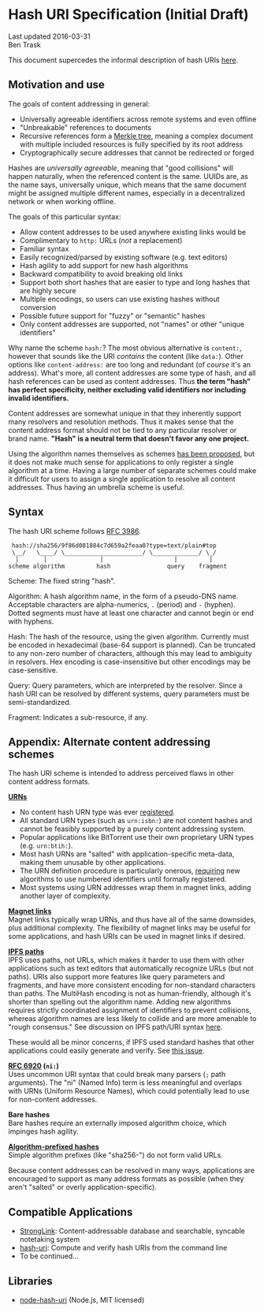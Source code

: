 Hash URI Specification (Initial Draft)
======================================

Last updated 2016-03-31  
Ben Trask

This document supercedes the informal description of hash URIs [here](https://bentrask.com/?q=hash://sha256/98493caa8b37eaa26343bbf73f232597a3ccda20498563327a4c3713821df892).

Motivation and use
------------------

The goals of content addressing in general:

- Universally agreeable identifiers across remote systems and even offline
- "Unbreakable" references to documents
- Recursive references form a [Merkle tree](https://en.wikipedia.org/wiki/Merkle_tree), meaning a complex document with multiple included resources is fully specified by its root address
- Cryptographically secure addresses that cannot be redirected or forged

Hashes are _universally agreeable_, meaning that "good collisions" will happen naturally, when the referenced content is the same. UUIDs are, as the name says, universally unique, which means that the same document might be assigned multiple different names, especially in a decentralized network or when working offline.

The goals of this particular syntax:

- Allow content addresses to be used anywhere existing links would be
- Complimentary to `http:` URLs (_not_ a replacement)
- Familiar syntax
- Easily recognized/parsed by existing software (e.g. text editors)
- Hash agility to add support for new hash algorithms
- Backward compatibility to avoid breaking old links
- Support both short hashes that are easier to type and long hashes that are highly secure
- Multiple encodings, so users can use existing hashes without conversion
- Possible future support for "fuzzy" or "semantic" hashes
- Only content addresses are supported, not "names" or other "unique identifiers"

Why name the scheme `hash:`? The most obvious alternative is `content:`, however that sounds like the URI _contains_ the content (like `data:`). Other options like `content-address:` are too long and redundant (of _course_ it's an address). What's more, all content addresses are some type of hash, and all hash references can be used as content addresses. Thus **the term "hash" has perfect specificity, neither excluding valid identifiers nor including invalid identifiers.**

Content addresses are somewhat unique in that they inherently support many resolvers and resolution methods. Thus it makes sense that the content address format should not be tied to any particular resolver or brand name. **"Hash" is a neutral term that doesn't favor any one project.**

Using the algorithm names themselves as schemes [has been proposed](https://joearms.github.io/2015/03/12/The_web_of_names.html), but it does not make much sense for applications to only register a single algorithm at a time. Having a large number of separate schemes could make it difficult for users to assign a single application to resolve all content addresses. Thus having an umbrella scheme is useful.

Syntax
------

The hash URI scheme follows [RFC 3986](https://tools.ietf.org/html/rfc3986).

```
 hash://sha256/9f86d081884c7d659a2feaa0?type=text/plain#top
 \__/   \____/ \______________________/ \_____________/ \_/
  |       |               |                    |         |
scheme algorithm         hash                query    fragment
```

Scheme: The fixed string "hash".

Algorithm: A hash algorithm name, in the form of a pseudo-DNS name. Acceptable characters are alpha-numerics, `.` (period) and `-` (hyphen). Dotted segments must have at least one character and cannot begin or end with hyphens.

Hash: The hash of the resource, using the given algorithm. Currently must be encoded in hexadecimal (base-64 support is planned). Can be truncated to any non-zero number of characters, although this may lead to ambiguity in resolvers. Hex encoding is case-insensitive but other encodings may be case-sensitive.

Query: Query parameters, which are interpreted by the resolver. Since a hash URI can be resolved by different systems, query parameters must be semi-standardized.

Fragment: Indicates a sub-resource, if any.

Appendix: Alternate content addressing schemes
----------------------------------------------

The hash URI scheme is intended to address perceived flaws in other content address formats.

**[URNs](https://tools.ietf.org/html/rfc2141)**  
- No content hash URN type was ever [registered](https://www.iana.org/assignments/urn-namespaces/urn-namespaces.xhtml).
- All standard URN types (such as `urn:isbn:`) are not content hashes and cannot be feasibly supported by a purely content addressing system.
- Popular applications like BitTorrent use their own proprietary URN types (e.g. `urn:btih:`).
- Most hash URNs are "salted" with application-specific meta-data, making them unusable by other applications.
- The URN definition procedure is particularly onerous, [requiring](https://tools.ietf.org/html/rfc3406#section-4.2) new algorithms to use numbered identifiers until formally registered.
- Most systems using URN addresses wrap them in magnet links, adding another layer of complexity.

**[Magnet links](https://en.wikipedia.org/wiki/Magnet_URI_scheme)**  
Magnet links typically wrap URNs, and thus have all of the same downsides, plus additional complexity. The flexibility of magnet links may be useful for some applications, and hash URIs can be used in magnet links if desired.

**[IPFS paths](https://github.com/ipfs/specs)**  
IPFS uses paths, not URLs, which makes it harder to use them with other applications such as text editors that automatically recognize URLs (but not paths). URIs also support more features like query parameters and fragments, and have more consistent encoding for non-standard characters than paths. The MultiHash encoding is not as human-friendly, although it's shorter than spelling out the algorithm name. Adding new algorithms requires strictly coordinated assignment of identifiers to prevent collisions, whereas algorithm names are less likely to collide and are more amenable to "rough consensus." See discussion on IPFS path/URI syntax [here](https://github.com/ipfs/go-ipfs/issues/1678).

These would all be minor concerns, if IPFS used standard hashes that other applications could easily generate and verify. See [this issue](https://github.com/ipfs/go-ipfs/issues/1953).

**[RFC 6920](https://tools.ietf.org/html/rfc6920) (`ni:`)**  
Uses uncommon URI syntax that could break many parsers (`;` path arguments). The "ni" (Named Info) term is less meaningful and overlaps with URNs (Uniform Resource Names), which could potentially lead to use for non-content addresses.

**Bare hashes**  
Bare hashes require an externally imposed algorithm choice, which impinges hash agility.

**[Algorithm-prefixed hashes](https://www.w3.org/TR/SRI/#the-integrity-attribute)**  
Simple algorithm prefixes (like "sha256-") do not form valid URLs.

Because content addresses can be resolved in many ways, applications are encouraged to support as many address formats as possible (when they aren't "salted" or overly application-specific).

Compatible Applications
-----------------------

- [StrongLink](https://github.com/btrask/stronglink): Content-addressable database and searchable, syncable notetaking system
- [hash-uri](https://github.com/hash-uri/hash-uri/tree/master/cli): Compute and verify hash URIs from the command line
- To be continued...

Libraries
---------

- [node-hash-uri](https://github.com/hash-uri/hash-uri/tree/master/node-hash-uri) (Node.js, MIT licensed)

